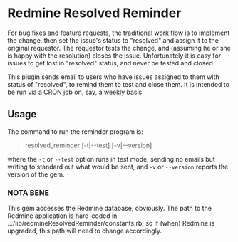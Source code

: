 # Redmine Resolved Reminder

For bug fixes and feature requests, the traditional work flow is to implement
the change, then set the issue's status to "resolved" and assign it to the
original requestor.  The requestor tests the change, and (assuming he or she
is happy with the resolution) closes the issue.  Unfortunately it is easy
for issues to get lost in "resolved" status, and never be tested and closed.

This plugin sends email to users who have issues assigned to them with
status of "resolved", to remind them to test and close them.  It is intended
to be run via a CRON job on, say, a weekly basis.

## Usage

The command to run the reminder program is:

  > resolved_reminder [-t|--test] [-v|--version]

where the `-t` or `--test` option runs in test mode, sending no emails but
writing to standard out what would be sent, and `-v` or `--version` reports
the version of the gem.

### NOTA BENE

This gem accesses the Redmine database, obviously.  The path to the Redmine
application is hard-coded in .../lib/redmineResolvedReminder/constants.rb, so
if (when) Redmine is upgraded, this path will need to change accordingly.

